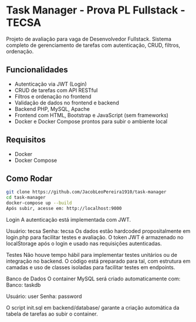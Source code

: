 # Task Manager - Prova PL Fullstack - TECSA

Projeto de avaliação para vaga de Desenvolvedor Fullstack. Sistema completo de gerenciamento de tarefas com autenticação, CRUD, filtros, ordenação.

## Funcionalidades

- Autenticação via JWT (Login)
- CRUD de tarefas com API RESTful
- Filtros e ordenação no frontend
- Validação de dados no frontend e backend
- Backend PHP, MySQL, Apache
- Frontend com HTML, Bootstrap e JavaScript (sem frameworks)
- Docker e Docker Compose prontos para subir o ambiente local

## Requisitos

- Docker
- Docker Compose

## Como Rodar

```bash
git clone https://github.com/JacobLeoPereira1910/task-manager
cd task-manager
docker-compose up --build
Após subir, acesse em: http://localhost:9000
```

Login
A autenticação está implementada com JWT.

Usuário: tecsa
Senha: tecsa
Os dados estão hardcoded propositalmente em login.php para facilitar testes e avaliação. O token JWT é armazenado no localStorage após o login e usado nas requisições autenticadas.

Testes
Não houve tempo hábil para implementar testes unitários ou de integração no backend. O código está preparado para tal, com estrutura em camadas e uso de classes isoladas para facilitar testes em endpoints.

Banco de Dados
O container MySQL será criado automaticamente com:
Banco: taskdb

Usuário: user
Senha: password

O script init.sql em backend/database/ garante a criação automática da tabela de tarefas ao subir o container.


